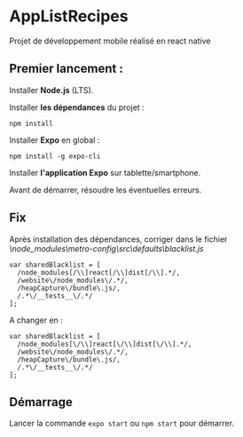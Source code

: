 # AppListRecipes
Projet de développement mobile réalisé en react native

## Premier lancement :

Installer **Node.js** (LTS).

Installer **les dépendances** du projet :
```
npm install
```

Installer **Expo** en global :
```
npm install -g expo-cli
```

Installer **l'application Expo** sur tablette/smartphone.

Avant de démarrer, résoudre les éventuelles erreurs.

## Fix

Après installation des dépendances, corriger dans le fichier *\node_modules\metro-config\src\defaults\blacklist.js*

```
var sharedBlacklist = [
  /node_modules[/\\]react[/\\]dist[/\\].*/,
  /website\/node_modules\/.*/,
  /heapCapture\/bundle\.js/,
  /.*\/__tests__\/.*/
];
```

A changer en :

```
var sharedBlacklist = [
  /node_modules[\/\\]react[\/\\]dist[\/\\].*/,
  /website\/node_modules\/.*/,
  /heapCapture\/bundle\.js/,
  /.*\/__tests__\/.*/
];
```

## Démarrage

Lancer la commande ``` expo start ``` ou ``` npm start ``` pour démarrer.
